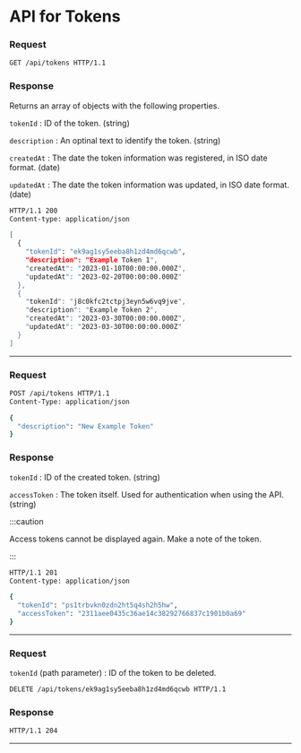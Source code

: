 # API for Tokens

<ApiPreamble verb="get" path="/tokens" />

### Request

```bash title="Example"
GET /api/tokens HTTP/1.1
```

### Response

Returns an array of objects with the following properties.

`tokenId`
: ID of the token. (string)

`description`
: An optinal text to identify the token. (string)

`createdAt`
: The date the token information was registered, in ISO date format. (date)

`updatedAt`
: The date the token information was updated, in ISO date format. (date)

```bash title="Example"
HTTP/1.1 200
Content-type: application/json

[
  {
    "tokenId": "ek9ag1sy5eeba8h1zd4md6qcwb",
    "description": "Example Token 1",
    "createdAt": "2023-01-10T00:00:00.000Z",
    "updatedAt": "2023-02-20T00:00:00.000Z"
  },
  {
    "tokenId": "j8c0kfc2tctpj3eyn5w6vq9jve",
    "description": "Example Token 2",
    "createdAt": "2023-03-30T00:00:00.000Z",
    "updatedAt": "2023-03-30T00:00:00.000Z"
  }
]
```

---

<ApiPreamble verb="post" path="/tokens" />

### Request

```bash title="Example"
POST /api/tokens HTTP/1.1
Content-Type: application/json

{
  "description": "New Example Token"
}
```

### Response

`tokenId`
: ID of the created token. (string)

`accessToken`
: The token itself. Used for authentication when using the API. (string)

:::caution

Access tokens cannot be displayed again. Make a note of the token.

:::

```bash title="Example"
HTTP/1.1 201
Content-type: application/json

{
  "tokenId": "ps1trbvkn0zdn2ht5q4sh2h5hw",
  "accessToken": "2311aee0435c36ae14c38292766837c1901b0a69"
}
```

---

<ApiPreamble verb="delete" path="/tokens/:tokenId" />

### Request

`tokenId` (path parameter)
: ID of the token to be deleted.

```bash title="Example"
DELETE /api/tokens/ek9ag1sy5eeba8h1zd4md6qcwb HTTP/1.1
```

### Response

```bash title="Example"
HTTP/1.1 204
```

---
